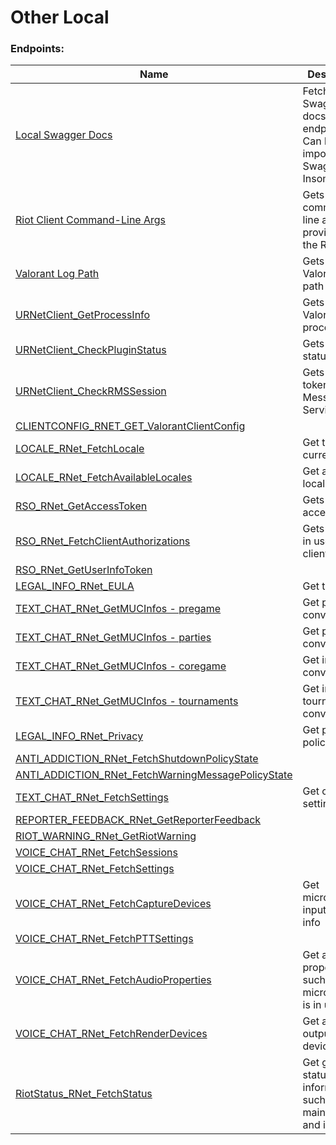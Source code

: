 <!--

This file is automatically generated!
Do not edit it directly!
See https://github.com/techchrism/valorant-api-docs/blob/trunk/contributing.md for more information.

-->

# Other Local

### Endpoints:
|Name|Description|
|---|---|
|[Local Swagger Docs](GET%20Local%20Swagger%20Docs.md)|Fetches json Swagger docs for local endpoints. Can be imported into Swagger or Insomnia.|
|[Riot Client Command-Line Args](GET%20Riot%20Client%20Command-Line%20Args.md)|Gets the command-line args provided to the Riot client|
|[Valorant Log Path](GET%20Valorant%20Log%20Path.md)|Gets the Valorant log path|
|[URNetClient_GetProcessInfo](GET%20URNetClient_GetProcessInfo.md)|Gets the Valorant process ID|
|[URNetClient_CheckPluginStatus](GET%20URNetClient_CheckPluginStatus.md)|Gets plugin status|
|[URNetClient_CheckRMSSession](GET%20URNetClient_CheckRMSSession.md)|Gets the token for Riot Messaging Service|
|[CLIENTCONFIG_RNET_GET_ValorantClientConfig](GET%20CLIENTCONFIG_RNET_GET_ValorantClientConfig.md)||
|[LOCALE_RNet_FetchLocale](GET%20LOCALE_RNet_FetchLocale.md)|Get the current locale|
|[LOCALE_RNet_FetchAvailableLocales](GET%20LOCALE_RNet_FetchAvailableLocales.md)|Get available locales|
|[RSO_RNet_GetAccessToken](GET%20RSO_RNet_GetAccessToken.md)|Gets a Riot access token|
|[RSO_RNet_FetchClientAuthorizations](GET%20RSO_RNet_FetchClientAuthorizations.md)|Gets tokens in use by the client|
|[RSO_RNet_GetUserInfoToken](GET%20RSO_RNet_GetUserInfoToken.md)||
|[LEGAL_INFO_RNet_EULA](GET%20LEGAL_INFO_RNet_EULA.md)|Get the EULA|
|[TEXT_CHAT_RNet_GetMUCInfos - pregame](GET%20TEXT_CHAT_RNet_GetMUCInfos%20-%20pregame.md)|Get pregame conversations|
|[TEXT_CHAT_RNet_GetMUCInfos - parties](GET%20TEXT_CHAT_RNet_GetMUCInfos%20-%20parties.md)|Get party conversations|
|[TEXT_CHAT_RNet_GetMUCInfos - coregame](GET%20TEXT_CHAT_RNet_GetMUCInfos%20-%20coregame.md)|Get in-game conversations|
|[TEXT_CHAT_RNet_GetMUCInfos - tournaments](GET%20TEXT_CHAT_RNet_GetMUCInfos%20-%20tournaments.md)|Get in-tournament conversations|
|[LEGAL_INFO_RNet_Privacy](GET%20LEGAL_INFO_RNet_Privacy.md)|Get privacy policy|
|[ANTI_ADDICTION_RNet_FetchShutdownPolicyState](GET%20ANTI_ADDICTION_RNet_FetchShutdownPolicyState.md)||
|[ANTI_ADDICTION_RNet_FetchWarningMessagePolicyState](GET%20ANTI_ADDICTION_RNet_FetchWarningMessagePolicyState.md)||
|[TEXT_CHAT_RNet_FetchSettings](GET%20TEXT_CHAT_RNet_FetchSettings.md)|Get chat settings|
|[REPORTER_FEEDBACK_RNet_GetReporterFeedback](GET%20REPORTER_FEEDBACK_RNet_GetReporterFeedback.md)||
|[RIOT_WARNING_RNet_GetRiotWarning](GET%20RIOT_WARNING_RNet_GetRiotWarning.md)||
|[VOICE_CHAT_RNet_FetchSessions](GET%20VOICE_CHAT_RNet_FetchSessions.md)||
|[VOICE_CHAT_RNet_FetchSettings](GET%20VOICE_CHAT_RNet_FetchSettings.md)||
|[VOICE_CHAT_RNet_FetchCaptureDevices](GET%20VOICE_CHAT_RNet_FetchCaptureDevices.md)|Get microphone input device info|
|[VOICE_CHAT_RNet_FetchPTTSettings](GET%20VOICE_CHAT_RNet_FetchPTTSettings.md)||
|[VOICE_CHAT_RNet_FetchAudioProperties](GET%20VOICE_CHAT_RNet_FetchAudioProperties.md)|Get audio properties such as if the microphone is in use|
|[VOICE_CHAT_RNet_FetchRenderDevices](GET%20VOICE_CHAT_RNet_FetchRenderDevices.md)|Get audio output devices|
|[RiotStatus_RNet_FetchStatus](GET%20RiotStatus_RNet_FetchStatus.md)|Get game status information such as maintenances and incidents  |

